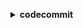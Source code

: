 **<details ><summary style="color:none;">codecommit</summary><blockquote>**

- **<details><summary style="color:none;"><b><u>associate-approval-rule-template-with-repository</b></u></summary><blockquote>**

  * **<p style="color:none;">--approval-rule-template-name</p>**
  * **<p style="color:none;">--repository-name</p>**
  * **<p style="color:none;">--cli-input-json</p>**
  * **<p style="color:none;">--cli-input-yaml</p>**
  * **<p style="color:none;">--generate-cli-skeleton</p>**
  </br>
  **<p style="color:red;">Description</p>**
  </br>
  ## **Examples**
  ```bash

  ```
  ```json

  ```


- **<details><summary style="color:none;"><b><u>batch-associate-approval-rule-template-with-repositories</b></u></summary><blockquote>**

  * **<p style="color:none;">--approval-rule-template-name</p>**
  * **<p style="color:none;">--repository-names</p>**
  * **<p style="color:none;">--cli-input-json</p>**
  * **<p style="color:none;">--cli-input-yaml</p>**
  * **<p style="color:none;">--generate-cli-skeleton</p>**
  </br>
  **<p style="color:red;">Description</p>**
  </br>
  ## **Examples**
  ```bash

  ```
  ```json

  ```


- **<details><summary style="color:none;"><b><u>batch-describe-merge-conflicts</b></u></summary><blockquote>**

  * **<p style="color:none;">--repository-name</p>**
  * **<p style="color:none;">--destination-commit-specifier</p>**
  * **<p style="color:none;">--source-commit-specifier</p>**
  * **<p style="color:none;">--merge-option</p>**
  * **<p style="color:none;">--max-merge-hunks</p>**
  * **<p style="color:none;">--max-conflict-files</p>**
  * **<p style="color:none;">--file-paths</p>**
  * **<p style="color:none;">--conflict-detail-level</p>**
  * **<p style="color:none;">--conflict-resolution-strategy</p>**
  * **<p style="color:none;">--next-token</p>**
  * **<p style="color:none;">--cli-input-json</p>**
  * **<p style="color:none;">--cli-input-yaml</p>**
  * **<p style="color:none;">--generate-cli-skeleton</p>**
  </br>
  **<p style="color:red;">Description</p>**
  </br>
  ## **Examples**
  ```bash

  ```
  ```json

  ```


- **<details><summary style="color:none;"><b><u>batch-disassociate-approval-rule-template-from-repositories</b></u></summary><blockquote>**

  * **<p style="color:none;">--approval-rule-template-name</p>**
  * **<p style="color:none;">--repository-names</p>**
  * **<p style="color:none;">--cli-input-json</p>**
  * **<p style="color:none;">--cli-input-yaml</p>**
  * **<p style="color:none;">--generate-cli-skeleton</p>**
  </br>
  **<p style="color:red;">Description</p>**
  </br>
  ## **Examples**
  ```bash

  ```
  ```json

  ```


- **<details><summary style="color:none;"><b><u>batch-get-commits</b></u></summary><blockquote>**

  * **<p style="color:none;">--commit-ids</p>**
  * **<p style="color:none;">--repository-name</p>**
  * **<p style="color:none;">--cli-input-json</p>**
  * **<p style="color:none;">--cli-input-yaml</p>**
  * **<p style="color:none;">--generate-cli-skeleton</p>**
  </br>
  **<p style="color:red;">Description</p>**
  </br>
  ## **Examples**
  ```bash

  ```
  ```json

  ```


- **<details><summary style="color:none;"><b><u>batch-get-repositories</b></u></summary><blockquote>**

  * **<p style="color:none;">--repository-names</p>**
  * **<p style="color:none;">--cli-input-json</p>**
  * **<p style="color:none;">--cli-input-yaml</p>**
  * **<p style="color:none;">--generate-cli-skeleton</p>**
  </br>
  **<p style="color:red;">Description</p>**
  </br>
  ## **Examples**
  ```bash

  ```
  ```json

  ```


- **<details><summary style="color:none;"><b><u>create-approval-rule-template</b></u></summary><blockquote>**

  * **<p style="color:none;">--approval-rule-template-name</p>**
  * **<p style="color:none;">--approval-rule-template-content</p>**
  * **<p style="color:none;">--approval-rule-template-description</p>**
  * **<p style="color:none;">--cli-input-json</p>**
  * **<p style="color:none;">--cli-input-yaml</p>**
  * **<p style="color:none;">--generate-cli-skeleton</p>**
  </br>
  **<p style="color:red;">Description</p>**
  </br>
  ## **Examples**
  ```bash

  ```
  ```json

  ```


- **<details><summary style="color:none;"><b><u>create-branch</b></u></summary><blockquote>**

  * **<p style="color:none;">--repository-name</p>**
  * **<p style="color:none;">--branch-name</p>**
  * **<p style="color:none;">--commit-id</p>**
  * **<p style="color:none;">--cli-input-json</p>**
  * **<p style="color:none;">--cli-input-yaml</p>**
  * **<p style="color:none;">--generate-cli-skeleton</p>**
  </br>
  **<p style="color:red;">Description</p>**
  </br>
  ## **Examples**
  ```bash

  ```
  ```json

  ```


- **<details><summary style="color:none;"><b><u>create-commit</b></u></summary><blockquote>**

  * **<p style="color:none;">--repository-name</p>**
  * **<p style="color:none;">--branch-name</p>**
  * **<p style="color:none;">--parent-commit-id</p>**
  * **<p style="color:none;">--author-name</p>**
  * **<p style="color:none;">--email</p>**
  * **<p style="color:none;">--commit-message</p>**
  * **<p style="color:none;">--keep-empty-folders</p>**
  * **<p style="color:none;">--no-keep-empty-folders</p>**
  * **<p style="color:none;">--put-files</p>**
  * **<p style="color:none;">--delete-files</p>**
  * **<p style="color:none;">--set-file-modes</p>**
  * **<p style="color:none;">--cli-input-json</p>**
  * **<p style="color:none;">--cli-input-yaml</p>**
  * **<p style="color:none;">--generate-cli-skeleton</p>**
  </br>
  **<p style="color:red;">Description</p>**
  </br>
  ## **Examples**
  ```bash

  ```
  ```json

  ```


- **<details><summary style="color:none;"><b><u>create-pull-request</b></u></summary><blockquote>**

  * **<p style="color:none;">--title</p>**
  * **<p style="color:none;">--description</p>**
  * **<p style="color:none;">--targets</p>**
  * **<p style="color:none;">--client-request-token</p>**
  * **<p style="color:none;">--cli-input-json</p>**
  * **<p style="color:none;">--cli-input-yaml</p>**
  * **<p style="color:none;">--generate-cli-skeleton</p>**
  </br>
  **<p style="color:red;">Description</p>**
  </br>
  ## **Examples**
  ```bash

  ```
  ```json

  ```


- **<details><summary style="color:none;"><b><u>create-pull-request-approval-rule</b></u></summary><blockquote>**

  * **<p style="color:none;">--pull-request-id</p>**
  * **<p style="color:none;">--approval-rule-name</p>**
  * **<p style="color:none;">--approval-rule-content</p>**
  * **<p style="color:none;">--cli-input-json</p>**
  * **<p style="color:none;">--cli-input-yaml</p>**
  * **<p style="color:none;">--generate-cli-skeleton</p>**
  </br>
  **<p style="color:red;">Description</p>**
  </br>
  ## **Examples**
  ```bash

  ```
  ```json

  ```


- **<details><summary style="color:none;"><b><u>create-repository</b></u></summary><blockquote>**

  * **<p style="color:none;">--repository-name</p>**
  * **<p style="color:none;">--repository-description</p>**
  * **<p style="color:none;">--tags</p>**
  * **<p style="color:none;">--cli-input-json</p>**
  * **<p style="color:none;">--cli-input-yaml</p>**
  * **<p style="color:none;">--generate-cli-skeleton</p>**
  </br>
  **<p style="color:red;">Description</p>**
  </br>
  ## **Examples**
  ```bash

  ```
  ```json

  ```


- **<details><summary style="color:none;"><b><u>create-unreferenced-merge-commit</b></u></summary><blockquote>**

  * **<p style="color:none;">--repository-name</p>**
  * **<p style="color:none;">--source-commit-specifier</p>**
  * **<p style="color:none;">--destination-commit-specifier</p>**
  * **<p style="color:none;">--merge-option</p>**
  * **<p style="color:none;">--conflict-detail-level</p>**
  * **<p style="color:none;">--conflict-resolution-strategy</p>**
  * **<p style="color:none;">--author-name</p>**
  * **<p style="color:none;">--email</p>**
  * **<p style="color:none;">--commit-message</p>**
  * **<p style="color:none;">--keep-empty-folders</p>**
  * **<p style="color:none;">--no-keep-empty-folders</p>**
  * **<p style="color:none;">--conflict-resolution</p>**
  * **<p style="color:none;">--cli-input-json</p>**
  * **<p style="color:none;">--cli-input-yaml</p>**
  * **<p style="color:none;">--generate-cli-skeleton</p>**
  </br>
  **<p style="color:red;">Description</p>**
  </br>
  ## **Examples**
  ```bash

  ```
  ```json

  ```


- **<details><summary style="color:none;"><b><u>credential-helper</b></u></summary><blockquote>**

  * **<p style="color:none;"></p>**
  </br>
  **<p style="color:red;">Description</p>**
  </br>
  ## **Examples**
  ```bash

  ```
  ```json

  ```


- **<details><summary style="color:none;"><b><u>delete-approval-rule-template</b></u></summary><blockquote>**

  * **<p style="color:none;">--approval-rule-template-name</p>**
  * **<p style="color:none;">--cli-input-json</p>**
  * **<p style="color:none;">--cli-input-yaml</p>**
  * **<p style="color:none;">--generate-cli-skeleton</p>**
  </br>
  **<p style="color:red;">Description</p>**
  </br>
  ## **Examples**
  ```bash

  ```
  ```json

  ```


- **<details><summary style="color:none;"><b><u>delete-branch</b></u></summary><blockquote>**

  * **<p style="color:none;">--repository-name</p>**
  * **<p style="color:none;">--branch-name</p>**
  * **<p style="color:none;">--cli-input-json</p>**
  * **<p style="color:none;">--cli-input-yaml</p>**
  * **<p style="color:none;">--generate-cli-skeleton</p>**
  </br>
  **<p style="color:red;">Description</p>**
  </br>
  ## **Examples**
  ```bash

  ```
  ```json

  ```


- **<details><summary style="color:none;"><b><u>delete-comment-content</b></u></summary><blockquote>**

  * **<p style="color:none;">--comment-id</p>**
  * **<p style="color:none;">--cli-input-json</p>**
  * **<p style="color:none;">--cli-input-yaml</p>**
  * **<p style="color:none;">--generate-cli-skeleton</p>**
  </br>
  **<p style="color:red;">Description</p>**
  </br>
  ## **Examples**
  ```bash

  ```
  ```json

  ```


- **<details><summary style="color:none;"><b><u>delete-file</b></u></summary><blockquote>**

  * **<p style="color:none;">--repository-name</p>**
  * **<p style="color:none;">--branch-name</p>**
  * **<p style="color:none;">--file-path</p>**
  * **<p style="color:none;">--parent-commit-id</p>**
  * **<p style="color:none;">--keep-empty-folders</p>**
  * **<p style="color:none;">--no-keep-empty-folders</p>**
  * **<p style="color:none;">--commit-message</p>**
  * **<p style="color:none;">--name</p>**
  * **<p style="color:none;">--email</p>**
  * **<p style="color:none;">--cli-input-json</p>**
  * **<p style="color:none;">--cli-input-yaml</p>**
  * **<p style="color:none;">--generate-cli-skeleton</p>**
  </br>
  **<p style="color:red;">Description</p>**
  </br>
  ## **Examples**
  ```bash

  ```
  ```json

  ```


- **<details><summary style="color:none;"><b><u>delete-pull-request-approval-rule</b></u></summary><blockquote>**

  * **<p style="color:none;">--pull-request-id</p>**
  * **<p style="color:none;">--approval-rule-name</p>**
  * **<p style="color:none;">--cli-input-json</p>**
  * **<p style="color:none;">--cli-input-yaml</p>**
  * **<p style="color:none;">--generate-cli-skeleton</p>**
  </br>
  **<p style="color:red;">Description</p>**
  </br>
  ## **Examples**
  ```bash

  ```
  ```json

  ```


- **<details><summary style="color:none;"><b><u>delete-repository</b></u></summary><blockquote>**

  * **<p style="color:none;">--repository-name</p>**
  * **<p style="color:none;">--cli-input-json</p>**
  * **<p style="color:none;">--cli-input-yaml</p>**
  * **<p style="color:none;">--generate-cli-skeleton</p>**
  </br>
  **<p style="color:red;">Description</p>**
  </br>
  ## **Examples**
  ```bash

  ```
  ```json

  ```


- **<details><summary style="color:none;"><b><u>describe-merge-conflicts</b></u></summary><blockquote>**

  * **<p style="color:none;">--repository-name</p>**
  * **<p style="color:none;">--destination-commit-specifier</p>**
  * **<p style="color:none;">--source-commit-specifier</p>**
  * **<p style="color:none;">--merge-option</p>**
  * **<p style="color:none;">--max-merge-hunks</p>**
  * **<p style="color:none;">--file-path</p>**
  * **<p style="color:none;">--conflict-detail-level</p>**
  * **<p style="color:none;">--conflict-resolution-strategy</p>**
  * **<p style="color:none;">--next-token</p>**
  * **<p style="color:none;">--cli-input-json</p>**
  * **<p style="color:none;">--cli-input-yaml</p>**
  * **<p style="color:none;">--generate-cli-skeleton</p>**
  </br>
  **<p style="color:red;">Description</p>**
  </br>
  ## **Examples**
  ```bash

  ```
  ```json

  ```


- **<details><summary style="color:none;"><b><u>describe-pull-request-events</b></u></summary><blockquote>**

  * **<p style="color:none;">--pull-request-id</p>**
  * **<p style="color:none;">--pull-request-event-type</p>**
  * **<p style="color:none;">--actor-arn</p>**
  * **<p style="color:none;">--cli-input-json</p>**
  * **<p style="color:none;">--cli-input-yaml</p>**
  * **<p style="color:none;">--starting-token</p>**
  * **<p style="color:none;">--page-size</p>**
  * **<p style="color:none;">--max-items</p>**
  * **<p style="color:none;">--generate-cli-skeleton</p>**
  </br>
  **<p style="color:red;">Description</p>**
  </br>
  ## **Examples**
  ```bash

  ```
  ```json

  ```


- **<details><summary style="color:none;"><b><u>disassociate-approval-rule-template-from-repository</b></u></summary><blockquote>**

  * **<p style="color:none;">--approval-rule-template-name</p>**
  * **<p style="color:none;">--repository-name</p>**
  * **<p style="color:none;">--cli-input-json</p>**
  * **<p style="color:none;">--cli-input-yaml</p>**
  * **<p style="color:none;">--generate-cli-skeleton</p>**
  </br>
  **<p style="color:red;">Description</p>**
  </br>
  ## **Examples**
  ```bash

  ```
  ```json

  ```


- **<details><summary style="color:none;"><b><u>evaluate-pull-request-approval-rules</b></u></summary><blockquote>**

  * **<p style="color:none;">--pull-request-id</p>**
  * **<p style="color:none;">--revision-id</p>**
  * **<p style="color:none;">--cli-input-json</p>**
  * **<p style="color:none;">--cli-input-yaml</p>**
  * **<p style="color:none;">--generate-cli-skeleton</p>**
  </br>
  **<p style="color:red;">Description</p>**
  </br>
  ## **Examples**
  ```bash

  ```
  ```json

  ```


- **<details><summary style="color:none;"><b><u>get-approval-rule-template</b></u></summary><blockquote>**

  * **<p style="color:none;">--approval-rule-template-name</p>**
  * **<p style="color:none;">--cli-input-json</p>**
  * **<p style="color:none;">--cli-input-yaml</p>**
  * **<p style="color:none;">--generate-cli-skeleton</p>**
  </br>
  **<p style="color:red;">Description</p>**
  </br>
  ## **Examples**
  ```bash

  ```
  ```json

  ```


- **<details><summary style="color:none;"><b><u>get-blob</b></u></summary><blockquote>**

  * **<p style="color:none;">--repository-name</p>**
  * **<p style="color:none;">--blob-id</p>**
  * **<p style="color:none;">--cli-input-json</p>**
  * **<p style="color:none;">--cli-input-yaml</p>**
  * **<p style="color:none;">--generate-cli-skeleton</p>**
  </br>
  **<p style="color:red;">Description</p>**
  </br>
  ## **Examples**
  ```bash

  ```
  ```json

  ```


- **<details><summary style="color:none;"><b><u>get-branch</b></u></summary><blockquote>**

  * **<p style="color:none;">--repository-name</p>**
  * **<p style="color:none;">--branch-name</p>**
  * **<p style="color:none;">--cli-input-json</p>**
  * **<p style="color:none;">--cli-input-yaml</p>**
  * **<p style="color:none;">--generate-cli-skeleton</p>**
  </br>
  **<p style="color:red;">Description</p>**
  </br>
  ## **Examples**
  ```bash

  ```
  ```json

  ```


- **<details><summary style="color:none;"><b><u>get-comment</b></u></summary><blockquote>**

  * **<p style="color:none;">--comment-id</p>**
  * **<p style="color:none;">--cli-input-json</p>**
  * **<p style="color:none;">--cli-input-yaml</p>**
  * **<p style="color:none;">--generate-cli-skeleton</p>**
  </br>
  **<p style="color:red;">Description</p>**
  </br>
  ## **Examples**
  ```bash

  ```
  ```json

  ```


- **<details><summary style="color:none;"><b><u>get-comment-reactions</b></u></summary><blockquote>**

  * **<p style="color:none;">--comment-id</p>**
  * **<p style="color:none;">--reaction-user-arn</p>**
  * **<p style="color:none;">--next-token</p>**
  * **<p style="color:none;">--max-results</p>**
  * **<p style="color:none;">--cli-input-json</p>**
  * **<p style="color:none;">--cli-input-yaml</p>**
  * **<p style="color:none;">--generate-cli-skeleton</p>**
  </br>
  **<p style="color:red;">Description</p>**
  </br>
  ## **Examples**
  ```bash

  ```
  ```json

  ```


- **<details><summary style="color:none;"><b><u>get-comments-for-compared-commit</b></u></summary><blockquote>**

  * **<p style="color:none;">--repository-name</p>**
  * **<p style="color:none;">--before-commit-id</p>**
  * **<p style="color:none;">--after-commit-id</p>**
  * **<p style="color:none;">--cli-input-json</p>**
  * **<p style="color:none;">--cli-input-yaml</p>**
  * **<p style="color:none;">--starting-token</p>**
  * **<p style="color:none;">--page-size</p>**
  * **<p style="color:none;">--max-items</p>**
  * **<p style="color:none;">--generate-cli-skeleton</p>**
  </br>
  **<p style="color:red;">Description</p>**
  </br>
  ## **Examples**
  ```bash

  ```
  ```json

  ```


- **<details><summary style="color:none;"><b><u>get-comments-for-pull-request</b></u></summary><blockquote>**

  * **<p style="color:none;">--pull-request-id</p>**
  * **<p style="color:none;">--repository-name</p>**
  * **<p style="color:none;">--before-commit-id</p>**
  * **<p style="color:none;">--after-commit-id</p>**
  * **<p style="color:none;">--cli-input-json</p>**
  * **<p style="color:none;">--cli-input-yaml</p>**
  * **<p style="color:none;">--starting-token</p>**
  * **<p style="color:none;">--page-size</p>**
  * **<p style="color:none;">--max-items</p>**
  * **<p style="color:none;">--generate-cli-skeleton</p>**
  </br>
  **<p style="color:red;">Description</p>**
  </br>
  ## **Examples**
  ```bash

  ```
  ```json

  ```


- **<details><summary style="color:none;"><b><u>get-commit</b></u></summary><blockquote>**

  * **<p style="color:none;">--repository-name</p>**
  * **<p style="color:none;">--commit-id</p>**
  * **<p style="color:none;">--cli-input-json</p>**
  * **<p style="color:none;">--cli-input-yaml</p>**
  * **<p style="color:none;">--generate-cli-skeleton</p>**
  </br>
  **<p style="color:red;">Description</p>**
  </br>
  ## **Examples**
  ```bash

  ```
  ```json

  ```


- **<details><summary style="color:none;"><b><u>get-differences</b></u></summary><blockquote>**

  * **<p style="color:none;">--repository-name</p>**
  * **<p style="color:none;">--before-commit-specifier</p>**
  * **<p style="color:none;">--after-commit-specifier</p>**
  * **<p style="color:none;">--before-path</p>**
  * **<p style="color:none;">--after-path</p>**
  * **<p style="color:none;">--cli-input-json</p>**
  * **<p style="color:none;">--cli-input-yaml</p>**
  * **<p style="color:none;">--starting-token</p>**
  * **<p style="color:none;">--page-size</p>**
  * **<p style="color:none;">--max-items</p>**
  * **<p style="color:none;">--generate-cli-skeleton</p>**
  </br>
  **<p style="color:red;">Description</p>**
  </br>
  ## **Examples**
  ```bash

  ```
  ```json

  ```


- **<details><summary style="color:none;"><b><u>get-file</b></u></summary><blockquote>**

  * **<p style="color:none;">--repository-name</p>**
  * **<p style="color:none;">--commit-specifier</p>**
  * **<p style="color:none;">--file-path</p>**
  * **<p style="color:none;">--cli-input-json</p>**
  * **<p style="color:none;">--cli-input-yaml</p>**
  * **<p style="color:none;">--generate-cli-skeleton</p>**
  </br>
  **<p style="color:red;">Description</p>**
  </br>
  ## **Examples**
  ```bash

  ```
  ```json

  ```


- **<details><summary style="color:none;"><b><u>get-folder</b></u></summary><blockquote>**

  * **<p style="color:none;">--repository-name</p>**
  * **<p style="color:none;">--commit-specifier</p>**
  * **<p style="color:none;">--folder-path</p>**
  * **<p style="color:none;">--cli-input-json</p>**
  * **<p style="color:none;">--cli-input-yaml</p>**
  * **<p style="color:none;">--generate-cli-skeleton</p>**
  </br>
  **<p style="color:red;">Description</p>**
  </br>
  ## **Examples**
  ```bash

  ```
  ```json

  ```


- **<details><summary style="color:none;"><b><u>get-merge-commit</b></u></summary><blockquote>**

  * **<p style="color:none;">--repository-name</p>**
  * **<p style="color:none;">--source-commit-specifier</p>**
  * **<p style="color:none;">--destination-commit-specifier</p>**
  * **<p style="color:none;">--conflict-detail-level</p>**
  * **<p style="color:none;">--conflict-resolution-strategy</p>**
  * **<p style="color:none;">--cli-input-json</p>**
  * **<p style="color:none;">--cli-input-yaml</p>**
  * **<p style="color:none;">--generate-cli-skeleton</p>**
  </br>
  **<p style="color:red;">Description</p>**
  </br>
  ## **Examples**
  ```bash

  ```
  ```json

  ```


- **<details><summary style="color:none;"><b><u>get-merge-conflicts</b></u></summary><blockquote>**

  * **<p style="color:none;">--repository-name</p>**
  * **<p style="color:none;">--destination-commit-specifier</p>**
  * **<p style="color:none;">--source-commit-specifier</p>**
  * **<p style="color:none;">--merge-option</p>**
  * **<p style="color:none;">--conflict-detail-level</p>**
  * **<p style="color:none;">--max-conflict-files</p>**
  * **<p style="color:none;">--conflict-resolution-strategy</p>**
  * **<p style="color:none;">--next-token</p>**
  * **<p style="color:none;">--cli-input-json</p>**
  * **<p style="color:none;">--cli-input-yaml</p>**
  * **<p style="color:none;">--generate-cli-skeleton</p>**
  </br>
  **<p style="color:red;">Description</p>**
  </br>
  ## **Examples**
  ```bash

  ```
  ```json

  ```


- **<details><summary style="color:none;"><b><u>get-merge-options</b></u></summary><blockquote>**

  * **<p style="color:none;">--repository-name</p>**
  * **<p style="color:none;">--source-commit-specifier</p>**
  * **<p style="color:none;">--destination-commit-specifier</p>**
  * **<p style="color:none;">--conflict-detail-level</p>**
  * **<p style="color:none;">--conflict-resolution-strategy</p>**
  * **<p style="color:none;">--cli-input-json</p>**
  * **<p style="color:none;">--cli-input-yaml</p>**
  * **<p style="color:none;">--generate-cli-skeleton</p>**
  </br>
  **<p style="color:red;">Description</p>**
  </br>
  ## **Examples**
  ```bash

  ```
  ```json

  ```


- **<details><summary style="color:none;"><b><u>get-pull-request</b></u></summary><blockquote>**

  * **<p style="color:none;">--pull-request-id</p>**
  * **<p style="color:none;">--cli-input-json</p>**
  * **<p style="color:none;">--cli-input-yaml</p>**
  * **<p style="color:none;">--generate-cli-skeleton</p>**
  </br>
  **<p style="color:red;">Description</p>**
  </br>
  ## **Examples**
  ```bash

  ```
  ```json

  ```


- **<details><summary style="color:none;"><b><u>get-pull-request-approval-states</b></u></summary><blockquote>**

  * **<p style="color:none;">--pull-request-id</p>**
  * **<p style="color:none;">--revision-id</p>**
  * **<p style="color:none;">--cli-input-json</p>**
  * **<p style="color:none;">--cli-input-yaml</p>**
  * **<p style="color:none;">--generate-cli-skeleton</p>**
  </br>
  **<p style="color:red;">Description</p>**
  </br>
  ## **Examples**
  ```bash

  ```
  ```json

  ```


- **<details><summary style="color:none;"><b><u>get-pull-request-override-state</b></u></summary><blockquote>**

  * **<p style="color:none;">--pull-request-id</p>**
  * **<p style="color:none;">--revision-id</p>**
  * **<p style="color:none;">--cli-input-json</p>**
  * **<p style="color:none;">--cli-input-yaml</p>**
  * **<p style="color:none;">--generate-cli-skeleton</p>**
  </br>
  **<p style="color:red;">Description</p>**
  </br>
  ## **Examples**
  ```bash

  ```
  ```json

  ```


- **<details><summary style="color:none;"><b><u>get-repository</b></u></summary><blockquote>**

  * **<p style="color:none;">--repository-name</p>**
  * **<p style="color:none;">--cli-input-json</p>**
  * **<p style="color:none;">--cli-input-yaml</p>**
  * **<p style="color:none;">--generate-cli-skeleton</p>**
  </br>
  **<p style="color:red;">Description</p>**
  </br>
  ## **Examples**
  ```bash

  ```
  ```json

  ```


- **<details><summary style="color:none;"><b><u>get-repository-triggers</b></u></summary><blockquote>**

  * **<p style="color:none;">--repository-name</p>**
  * **<p style="color:none;">--cli-input-json</p>**
  * **<p style="color:none;">--cli-input-yaml</p>**
  * **<p style="color:none;">--generate-cli-skeleton</p>**
  </br>
  **<p style="color:red;">Description</p>**
  </br>
  ## **Examples**
  ```bash

  ```
  ```json

  ```


- **<details><summary style="color:none;"><b><u>help</b></u></summary><blockquote>**

  * **<p style="color:none;"></p>**
  </br>
  **<p style="color:red;">Description</p>**
  </br>
  ## **Examples**
  ```bash

  ```
  ```json

  ```


- **<details><summary style="color:none;"><b><u>list-approval-rule-templates</b></u></summary><blockquote>**

  * **<p style="color:none;">--next-token</p>**
  * **<p style="color:none;">--max-results</p>**
  * **<p style="color:none;">--cli-input-json</p>**
  * **<p style="color:none;">--cli-input-yaml</p>**
  * **<p style="color:none;">--generate-cli-skeleton</p>**
  </br>
  **<p style="color:red;">Description</p>**
  </br>
  ## **Examples**
  ```bash

  ```
  ```json

  ```


- **<details><summary style="color:none;"><b><u>list-associated-approval-rule-templates-for-repository</b></u></summary><blockquote>**

  * **<p style="color:none;">--repository-name</p>**
  * **<p style="color:none;">--next-token</p>**
  * **<p style="color:none;">--max-results</p>**
  * **<p style="color:none;">--cli-input-json</p>**
  * **<p style="color:none;">--cli-input-yaml</p>**
  * **<p style="color:none;">--generate-cli-skeleton</p>**
  </br>
  **<p style="color:red;">Description</p>**
  </br>
  ## **Examples**
  ```bash

  ```
  ```json

  ```


- **<details><summary style="color:none;"><b><u>list-branches</b></u></summary><blockquote>**

  * **<p style="color:none;">--repository-name</p>**
  * **<p style="color:none;">--cli-input-json</p>**
  * **<p style="color:none;">--cli-input-yaml</p>**
  * **<p style="color:none;">--starting-token</p>**
  * **<p style="color:none;">--max-items</p>**
  * **<p style="color:none;">--generate-cli-skeleton</p>**
  </br>
  **<p style="color:red;">Description</p>**
  </br>
  ## **Examples**
  ```bash

  ```
  ```json

  ```


- **<details><summary style="color:none;"><b><u>list-pull-requests</b></u></summary><blockquote>**

  * **<p style="color:none;">--repository-name</p>**
  * **<p style="color:none;">--author-arn</p>**
  * **<p style="color:none;">--pull-request-status</p>**
  * **<p style="color:none;">--cli-input-json</p>**
  * **<p style="color:none;">--cli-input-yaml</p>**
  * **<p style="color:none;">--starting-token</p>**
  * **<p style="color:none;">--page-size</p>**
  * **<p style="color:none;">--max-items</p>**
  * **<p style="color:none;">--generate-cli-skeleton</p>**
  </br>
  **<p style="color:red;">Description</p>**
  </br>
  ## **Examples**
  ```bash

  ```
  ```json

  ```


- **<details><summary style="color:none;"><b><u>list-repositories</b></u></summary><blockquote>**

  * **<p style="color:none;">--sort-by</p>**
  * **<p style="color:none;">--order</p>**
  * **<p style="color:none;">--cli-input-json</p>**
  * **<p style="color:none;">--cli-input-yaml</p>**
  * **<p style="color:none;">--starting-token</p>**
  * **<p style="color:none;">--max-items</p>**
  * **<p style="color:none;">--generate-cli-skeleton</p>**
  </br>
  **<p style="color:red;">Description</p>**
  </br>
  ## **Examples**
  ```bash

  ```
  ```json

  ```


- **<details><summary style="color:none;"><b><u>list-repositories-for-approval-rule-template</b></u></summary><blockquote>**

  * **<p style="color:none;">--approval-rule-template-name</p>**
  * **<p style="color:none;">--next-token</p>**
  * **<p style="color:none;">--max-results</p>**
  * **<p style="color:none;">--cli-input-json</p>**
  * **<p style="color:none;">--cli-input-yaml</p>**
  * **<p style="color:none;">--generate-cli-skeleton</p>**
  </br>
  **<p style="color:red;">Description</p>**
  </br>
  ## **Examples**
  ```bash

  ```
  ```json

  ```


- **<details><summary style="color:none;"><b><u>list-tags-for-resource</b></u></summary><blockquote>**

  * **<p style="color:none;">--resource-arn</p>**
  * **<p style="color:none;">--next-token</p>**
  * **<p style="color:none;">--cli-input-json</p>**
  * **<p style="color:none;">--cli-input-yaml</p>**
  * **<p style="color:none;">--generate-cli-skeleton</p>**
  </br>
  **<p style="color:red;">Description</p>**
  </br>
  ## **Examples**
  ```bash

  ```
  ```json

  ```


- **<details><summary style="color:none;"><b><u>merge-branches-by-fast-forward</b></u></summary><blockquote>**

  * **<p style="color:none;">--repository-name</p>**
  * **<p style="color:none;">--source-commit-specifier</p>**
  * **<p style="color:none;">--destination-commit-specifier</p>**
  * **<p style="color:none;">--target-branch</p>**
  * **<p style="color:none;">--cli-input-json</p>**
  * **<p style="color:none;">--cli-input-yaml</p>**
  * **<p style="color:none;">--generate-cli-skeleton</p>**
  </br>
  **<p style="color:red;">Description</p>**
  </br>
  ## **Examples**
  ```bash

  ```
  ```json

  ```


- **<details><summary style="color:none;"><b><u>merge-branches-by-squash</b></u></summary><blockquote>**

  * **<p style="color:none;">--repository-name</p>**
  * **<p style="color:none;">--source-commit-specifier</p>**
  * **<p style="color:none;">--destination-commit-specifier</p>**
  * **<p style="color:none;">--target-branch</p>**
  * **<p style="color:none;">--conflict-detail-level</p>**
  * **<p style="color:none;">--conflict-resolution-strategy</p>**
  * **<p style="color:none;">--author-name</p>**
  * **<p style="color:none;">--email</p>**
  * **<p style="color:none;">--commit-message</p>**
  * **<p style="color:none;">--keep-empty-folders</p>**
  * **<p style="color:none;">--no-keep-empty-folders</p>**
  * **<p style="color:none;">--conflict-resolution</p>**
  * **<p style="color:none;">--cli-input-json</p>**
  * **<p style="color:none;">--cli-input-yaml</p>**
  * **<p style="color:none;">--generate-cli-skeleton</p>**
  </br>
  **<p style="color:red;">Description</p>**
  </br>
  ## **Examples**
  ```bash

  ```
  ```json

  ```


- **<details><summary style="color:none;"><b><u>merge-branches-by-three-way</b></u></summary><blockquote>**

  * **<p style="color:none;">--repository-name</p>**
  * **<p style="color:none;">--source-commit-specifier</p>**
  * **<p style="color:none;">--destination-commit-specifier</p>**
  * **<p style="color:none;">--target-branch</p>**
  * **<p style="color:none;">--conflict-detail-level</p>**
  * **<p style="color:none;">--conflict-resolution-strategy</p>**
  * **<p style="color:none;">--author-name</p>**
  * **<p style="color:none;">--email</p>**
  * **<p style="color:none;">--commit-message</p>**
  * **<p style="color:none;">--keep-empty-folders</p>**
  * **<p style="color:none;">--no-keep-empty-folders</p>**
  * **<p style="color:none;">--conflict-resolution</p>**
  * **<p style="color:none;">--cli-input-json</p>**
  * **<p style="color:none;">--cli-input-yaml</p>**
  * **<p style="color:none;">--generate-cli-skeleton</p>**
  </br>
  **<p style="color:red;">Description</p>**
  </br>
  ## **Examples**
  ```bash

  ```
  ```json

  ```


- **<details><summary style="color:none;"><b><u>merge-pull-request-by-fast-forward</b></u></summary><blockquote>**

  * **<p style="color:none;">--pull-request-id</p>**
  * **<p style="color:none;">--repository-name</p>**
  * **<p style="color:none;">--source-commit-id</p>**
  * **<p style="color:none;">--cli-input-json</p>**
  * **<p style="color:none;">--cli-input-yaml</p>**
  * **<p style="color:none;">--generate-cli-skeleton</p>**
  </br>
  **<p style="color:red;">Description</p>**
  </br>
  ## **Examples**
  ```bash

  ```
  ```json

  ```


- **<details><summary style="color:none;"><b><u>merge-pull-request-by-squash</b></u></summary><blockquote>**

  * **<p style="color:none;">--pull-request-id</p>**
  * **<p style="color:none;">--repository-name</p>**
  * **<p style="color:none;">--source-commit-id</p>**
  * **<p style="color:none;">--conflict-detail-level</p>**
  * **<p style="color:none;">--conflict-resolution-strategy</p>**
  * **<p style="color:none;">--commit-message</p>**
  * **<p style="color:none;">--author-name</p>**
  * **<p style="color:none;">--email</p>**
  * **<p style="color:none;">--keep-empty-folders</p>**
  * **<p style="color:none;">--no-keep-empty-folders</p>**
  * **<p style="color:none;">--conflict-resolution</p>**
  * **<p style="color:none;">--cli-input-json</p>**
  * **<p style="color:none;">--cli-input-yaml</p>**
  * **<p style="color:none;">--generate-cli-skeleton</p>**
  </br>
  **<p style="color:red;">Description</p>**
  </br>
  ## **Examples**
  ```bash

  ```
  ```json

  ```


- **<details><summary style="color:none;"><b><u>merge-pull-request-by-three-way</b></u></summary><blockquote>**

  * **<p style="color:none;">--pull-request-id</p>**
  * **<p style="color:none;">--repository-name</p>**
  * **<p style="color:none;">--source-commit-id</p>**
  * **<p style="color:none;">--conflict-detail-level</p>**
  * **<p style="color:none;">--conflict-resolution-strategy</p>**
  * **<p style="color:none;">--commit-message</p>**
  * **<p style="color:none;">--author-name</p>**
  * **<p style="color:none;">--email</p>**
  * **<p style="color:none;">--keep-empty-folders</p>**
  * **<p style="color:none;">--no-keep-empty-folders</p>**
  * **<p style="color:none;">--conflict-resolution</p>**
  * **<p style="color:none;">--cli-input-json</p>**
  * **<p style="color:none;">--cli-input-yaml</p>**
  * **<p style="color:none;">--generate-cli-skeleton</p>**
  </br>
  **<p style="color:red;">Description</p>**
  </br>
  ## **Examples**
  ```bash

  ```
  ```json

  ```


- **<details><summary style="color:none;"><b><u>override-pull-request-approval-rules</b></u></summary><blockquote>**

  * **<p style="color:none;">--pull-request-id</p>**
  * **<p style="color:none;">--revision-id</p>**
  * **<p style="color:none;">--override-status</p>**
  * **<p style="color:none;">--cli-input-json</p>**
  * **<p style="color:none;">--cli-input-yaml</p>**
  * **<p style="color:none;">--generate-cli-skeleton</p>**
  </br>
  **<p style="color:red;">Description</p>**
  </br>
  ## **Examples**
  ```bash

  ```
  ```json

  ```


- **<details><summary style="color:none;"><b><u>post-comment-for-compared-commit</b></u></summary><blockquote>**

  * **<p style="color:none;">--repository-name</p>**
  * **<p style="color:none;">--before-commit-id</p>**
  * **<p style="color:none;">--after-commit-id</p>**
  * **<p style="color:none;">--location</p>**
  * **<p style="color:none;">--content</p>**
  * **<p style="color:none;">--client-request-token</p>**
  * **<p style="color:none;">--cli-input-json</p>**
  * **<p style="color:none;">--cli-input-yaml</p>**
  * **<p style="color:none;">--generate-cli-skeleton</p>**
  </br>
  **<p style="color:red;">Description</p>**
  </br>
  ## **Examples**
  ```bash

  ```
  ```json

  ```


- **<details><summary style="color:none;"><b><u>post-comment-for-pull-request</b></u></summary><blockquote>**

  * **<p style="color:none;">--pull-request-id</p>**
  * **<p style="color:none;">--repository-name</p>**
  * **<p style="color:none;">--before-commit-id</p>**
  * **<p style="color:none;">--after-commit-id</p>**
  * **<p style="color:none;">--location</p>**
  * **<p style="color:none;">--content</p>**
  * **<p style="color:none;">--client-request-token</p>**
  * **<p style="color:none;">--cli-input-json</p>**
  * **<p style="color:none;">--cli-input-yaml</p>**
  * **<p style="color:none;">--generate-cli-skeleton</p>**
  </br>
  **<p style="color:red;">Description</p>**
  </br>
  ## **Examples**
  ```bash

  ```
  ```json

  ```


- **<details><summary style="color:none;"><b><u>post-comment-reply</b></u></summary><blockquote>**

  * **<p style="color:none;">--in-reply-to</p>**
  * **<p style="color:none;">--client-request-token</p>**
  * **<p style="color:none;">--content</p>**
  * **<p style="color:none;">--cli-input-json</p>**
  * **<p style="color:none;">--cli-input-yaml</p>**
  * **<p style="color:none;">--generate-cli-skeleton</p>**
  </br>
  **<p style="color:red;">Description</p>**
  </br>
  ## **Examples**
  ```bash

  ```
  ```json

  ```


- **<details><summary style="color:none;"><b><u>put-comment-reaction</b></u></summary><blockquote>**

  * **<p style="color:none;">--comment-id</p>**
  * **<p style="color:none;">--reaction-value</p>**
  * **<p style="color:none;">--cli-input-json</p>**
  * **<p style="color:none;">--cli-input-yaml</p>**
  * **<p style="color:none;">--generate-cli-skeleton</p>**
  </br>
  **<p style="color:red;">Description</p>**
  </br>
  ## **Examples**
  ```bash

  ```
  ```json

  ```


- **<details><summary style="color:none;"><b><u>put-file</b></u></summary><blockquote>**

  * **<p style="color:none;">--repository-name</p>**
  * **<p style="color:none;">--branch-name</p>**
  * **<p style="color:none;">--file-content</p>**
  * **<p style="color:none;">--file-path</p>**
  * **<p style="color:none;">--file-mode</p>**
  * **<p style="color:none;">--parent-commit-id</p>**
  * **<p style="color:none;">--commit-message</p>**
  * **<p style="color:none;">--name</p>**
  * **<p style="color:none;">--email</p>**
  * **<p style="color:none;">--cli-input-json</p>**
  * **<p style="color:none;">--cli-input-yaml</p>**
  * **<p style="color:none;">--generate-cli-skeleton</p>**
  </br>
  **<p style="color:red;">Description</p>**
  </br>
  ## **Examples**
  ```bash

  ```
  ```json

  ```


- **<details><summary style="color:none;"><b><u>put-repository-triggers</b></u></summary><blockquote>**

  * **<p style="color:none;">--repository-name</p>**
  * **<p style="color:none;">--triggers</p>**
  * **<p style="color:none;">--cli-input-json</p>**
  * **<p style="color:none;">--cli-input-yaml</p>**
  * **<p style="color:none;">--generate-cli-skeleton</p>**
  </br>
  **<p style="color:red;">Description</p>**
  </br>
  ## **Examples**
  ```bash

  ```
  ```json

  ```


- **<details><summary style="color:none;"><b><u>tag-resource</b></u></summary><blockquote>**

  * **<p style="color:none;">--resource-arn</p>**
  * **<p style="color:none;">--tags</p>**
  * **<p style="color:none;">--cli-input-json</p>**
  * **<p style="color:none;">--cli-input-yaml</p>**
  * **<p style="color:none;">--generate-cli-skeleton</p>**
  </br>
  **<p style="color:red;">Description</p>**
  </br>
  ## **Examples**
  ```bash

  ```
  ```json

  ```


- **<details><summary style="color:none;"><b><u>test-repository-triggers</b></u></summary><blockquote>**

  * **<p style="color:none;">--repository-name</p>**
  * **<p style="color:none;">--triggers</p>**
  * **<p style="color:none;">--cli-input-json</p>**
  * **<p style="color:none;">--cli-input-yaml</p>**
  * **<p style="color:none;">--generate-cli-skeleton</p>**
  </br>
  **<p style="color:red;">Description</p>**
  </br>
  ## **Examples**
  ```bash

  ```
  ```json

  ```


- **<details><summary style="color:none;"><b><u>untag-resource</b></u></summary><blockquote>**

  * **<p style="color:none;">--resource-arn</p>**
  * **<p style="color:none;">--tag-keys</p>**
  * **<p style="color:none;">--cli-input-json</p>**
  * **<p style="color:none;">--cli-input-yaml</p>**
  * **<p style="color:none;">--generate-cli-skeleton</p>**
  </br>
  **<p style="color:red;">Description</p>**
  </br>
  ## **Examples**
  ```bash

  ```
  ```json

  ```


- **<details><summary style="color:none;"><b><u>update-approval-rule-template-content</b></u></summary><blockquote>**

  * **<p style="color:none;">--approval-rule-template-name</p>**
  * **<p style="color:none;">--new-rule-content</p>**
  * **<p style="color:none;">--existing-rule-content-sha256</p>**
  * **<p style="color:none;">--cli-input-json</p>**
  * **<p style="color:none;">--cli-input-yaml</p>**
  * **<p style="color:none;">--generate-cli-skeleton</p>**
  </br>
  **<p style="color:red;">Description</p>**
  </br>
  ## **Examples**
  ```bash

  ```
  ```json

  ```


- **<details><summary style="color:none;"><b><u>update-approval-rule-template-description</b></u></summary><blockquote>**

  * **<p style="color:none;">--approval-rule-template-name</p>**
  * **<p style="color:none;">--approval-rule-template-description</p>**
  * **<p style="color:none;">--cli-input-json</p>**
  * **<p style="color:none;">--cli-input-yaml</p>**
  * **<p style="color:none;">--generate-cli-skeleton</p>**
  </br>
  **<p style="color:red;">Description</p>**
  </br>
  ## **Examples**
  ```bash

  ```
  ```json

  ```


- **<details><summary style="color:none;"><b><u>update-approval-rule-template-name</b></u></summary><blockquote>**

  * **<p style="color:none;">--old-approval-rule-template-name</p>**
  * **<p style="color:none;">--new-approval-rule-template-name</p>**
  * **<p style="color:none;">--cli-input-json</p>**
  * **<p style="color:none;">--cli-input-yaml</p>**
  * **<p style="color:none;">--generate-cli-skeleton</p>**
  </br>
  **<p style="color:red;">Description</p>**
  </br>
  ## **Examples**
  ```bash

  ```
  ```json

  ```


- **<details><summary style="color:none;"><b><u>update-comment</b></u></summary><blockquote>**

  * **<p style="color:none;">--comment-id</p>**
  * **<p style="color:none;">--content</p>**
  * **<p style="color:none;">--cli-input-json</p>**
  * **<p style="color:none;">--cli-input-yaml</p>**
  * **<p style="color:none;">--generate-cli-skeleton</p>**
  </br>
  **<p style="color:red;">Description</p>**
  </br>
  ## **Examples**
  ```bash

  ```
  ```json

  ```


- **<details><summary style="color:none;"><b><u>update-default-branch</b></u></summary><blockquote>**

  * **<p style="color:none;">--repository-name</p>**
  * **<p style="color:none;">--default-branch-name</p>**
  * **<p style="color:none;">--cli-input-json</p>**
  * **<p style="color:none;">--cli-input-yaml</p>**
  * **<p style="color:none;">--generate-cli-skeleton</p>**
  </br>
  **<p style="color:red;">Description</p>**
  </br>
  ## **Examples**
  ```bash

  ```
  ```json

  ```


- **<details><summary style="color:none;"><b><u>update-pull-request-approval-rule-content</b></u></summary><blockquote>**

  * **<p style="color:none;">--pull-request-id</p>**
  * **<p style="color:none;">--approval-rule-name</p>**
  * **<p style="color:none;">--existing-rule-content-sha256</p>**
  * **<p style="color:none;">--new-rule-content</p>**
  * **<p style="color:none;">--cli-input-json</p>**
  * **<p style="color:none;">--cli-input-yaml</p>**
  * **<p style="color:none;">--generate-cli-skeleton</p>**
  </br>
  **<p style="color:red;">Description</p>**
  </br>
  ## **Examples**
  ```bash

  ```
  ```json

  ```


- **<details><summary style="color:none;"><b><u>update-pull-request-approval-state</b></u></summary><blockquote>**

  * **<p style="color:none;">--pull-request-id</p>**
  * **<p style="color:none;">--revision-id</p>**
  * **<p style="color:none;">--approval-state</p>**
  * **<p style="color:none;">--cli-input-json</p>**
  * **<p style="color:none;">--cli-input-yaml</p>**
  * **<p style="color:none;">--generate-cli-skeleton</p>**
  </br>
  **<p style="color:red;">Description</p>**
  </br>
  ## **Examples**
  ```bash

  ```
  ```json

  ```


- **<details><summary style="color:none;"><b><u>update-pull-request-description</b></u></summary><blockquote>**

  * **<p style="color:none;">--pull-request-id</p>**
  * **<p style="color:none;">--description</p>**
  * **<p style="color:none;">--cli-input-json</p>**
  * **<p style="color:none;">--cli-input-yaml</p>**
  * **<p style="color:none;">--generate-cli-skeleton</p>**
  </br>
  **<p style="color:red;">Description</p>**
  </br>
  ## **Examples**
  ```bash

  ```
  ```json

  ```


- **<details><summary style="color:none;"><b><u>update-pull-request-status</b></u></summary><blockquote>**

  * **<p style="color:none;">--pull-request-id</p>**
  * **<p style="color:none;">--pull-request-status</p>**
  * **<p style="color:none;">--cli-input-json</p>**
  * **<p style="color:none;">--cli-input-yaml</p>**
  * **<p style="color:none;">--generate-cli-skeleton</p>**
  </br>
  **<p style="color:red;">Description</p>**
  </br>
  ## **Examples**
  ```bash

  ```
  ```json

  ```


- **<details><summary style="color:none;"><b><u>update-pull-request-title</b></u></summary><blockquote>**

  * **<p style="color:none;">--pull-request-id</p>**
  * **<p style="color:none;">--title</p>**
  * **<p style="color:none;">--cli-input-json</p>**
  * **<p style="color:none;">--cli-input-yaml</p>**
  * **<p style="color:none;">--generate-cli-skeleton</p>**
  </br>
  **<p style="color:red;">Description</p>**
  </br>
  ## **Examples**
  ```bash

  ```
  ```json

  ```


- **<details><summary style="color:none;"><b><u>update-repository-description</b></u></summary><blockquote>**

  * **<p style="color:none;">--repository-name</p>**
  * **<p style="color:none;">--repository-description</p>**
  * **<p style="color:none;">--cli-input-json</p>**
  * **<p style="color:none;">--cli-input-yaml</p>**
  * **<p style="color:none;">--generate-cli-skeleton</p>**
  </br>
  **<p style="color:red;">Description</p>**
  </br>
  ## **Examples**
  ```bash

  ```
  ```json

  ```


- **<details><summary style="color:none;"><b><u>update-repository-name</b></u></summary><blockquote>**

  * **<p style="color:none;">--old-name</p>**
  * **<p style="color:none;">--new-name</p>**
  * **<p style="color:none;">--cli-input-json</p>**
  * **<p style="color:none;">--cli-input-yaml</p>**
  * **<p style="color:none;">--generate-cli-skeleton</p>**
  </br>
  **<p style="color:red;">Description</p>**
  </br>
  ## **Examples**
  ```bash

  ```
  ```json

  ```


</blockquote></details>
</blockquote></details>
</blockquote></details>
</blockquote></details>
</blockquote></details>
</blockquote></details>
</blockquote></details>
</blockquote></details>
</blockquote></details>
</blockquote></details>
</blockquote></details>
</blockquote></details>
</blockquote></details>
</blockquote></details>
</blockquote></details>
</blockquote></details>
</blockquote></details>
</blockquote></details>
</blockquote></details>
</blockquote></details>
</blockquote></details>
</blockquote></details>
</blockquote></details>
</blockquote></details>
</blockquote></details>
</blockquote></details>
</blockquote></details>
</blockquote></details>
</blockquote></details>
</blockquote></details>
</blockquote></details>
</blockquote></details>
</blockquote></details>
</blockquote></details>
</blockquote></details>
</blockquote></details>
</blockquote></details>
</blockquote></details>
</blockquote></details>
</blockquote></details>
</blockquote></details>
</blockquote></details>
</blockquote></details>
</blockquote></details>
</blockquote></details>
</blockquote></details>
</blockquote></details>
</blockquote></details>
</blockquote></details>
</blockquote></details>
</blockquote></details>
</blockquote></details>
</blockquote></details>
</blockquote></details>
</blockquote></details>
</blockquote></details>
</blockquote></details>
</blockquote></details>
</blockquote></details>
</blockquote></details>
</blockquote></details>
</blockquote></details>
</blockquote></details>
</blockquote></details>
</blockquote></details>
</blockquote></details>
</blockquote></details>
</blockquote></details>
</blockquote></details>
</blockquote></details>
</blockquote></details>
</blockquote></details>
</blockquote></details>
</blockquote></details>
</blockquote></details>
</blockquote></details>
</blockquote></details>
</blockquote></details>
</blockquote></details>
</blockquote></details>
